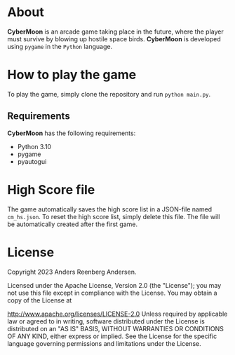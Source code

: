# About

**CyberMoon** is an arcade game taking place in the future, where the player must survive by blowing up hostile space birds. **CyberMoon** is developed using `pygame` in the `Python` language.

# How to play the game

To play the game, simply clone the repository and run `python main.py`.

## Requirements

**CyberMoon** has the following requirements:
* Python 3.10
* pygame
* pyautogui 

# High Score file

The game automatically saves the high score list in a JSON-file named `cm_hs.json`. To reset the high score list, simply delete this file. The file will be automatically created after the first game.

# License

Copyright 2023 Anders Reenberg Andersen.

Licensed under the Apache License, Version 2.0 (the "License"); you may not use this file except in compliance with the License. You may obtain a copy of the License at

http://www.apache.org/licenses/LICENSE-2.0
Unless required by applicable law or agreed to in writing, software distributed under the License is distributed on an "AS IS" BASIS, WITHOUT WARRANTIES OR CONDITIONS OF ANY KIND, either express or implied. See the License for the specific language governing permissions and limitations under the License.